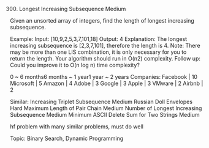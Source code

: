 300. Longest Increasing Subsequence
Medium

Given an unsorted array of integers, find the length of longest increasing subsequence.

Example:
Input: [10,9,2,5,3,7,101,18]
Output: 4 
Explanation: The longest increasing subsequence is [2,3,7,101], therefore the length is 4. 
Note:
There may be more than one LIS combination, it is only necessary for you to return the length.
Your algorithm should run in O(n2) complexity.
Follow up: Could you improve it to O(n log n) time complexity?

0 ~ 6 months6 months ~ 1 year1 year ~ 2 years
Companies: Facebook | 10 Microsoft | 5 Amazon | 4 Adobe | 3 Google | 3 Apple | 3 VMware | 2 Airbnb | 2 

Similar: 
Increasing Triplet Subsequence Medium
Russian Doll Envelopes Hard
Maximum Length of Pair Chain Medium
Number of Longest Increasing Subsequence Medium
Minimum ASCII Delete Sum for Two Strings Medium

hf problem with many similar problems, must do well


Topic: Binary Search, Dynamic Programming
